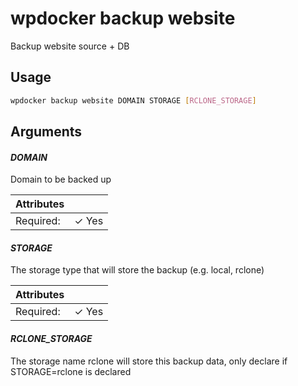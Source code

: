 # wpdocker backup website

Backup website source + DB

## Usage

```bash
wpdocker backup website DOMAIN STORAGE [RCLONE_STORAGE]
```

## Arguments

#### *DOMAIN*

Domain to be backed up

| Attributes      | &nbsp;
|-----------------|-------------
| Required:       | ✓ Yes

#### *STORAGE*

The storage type that will store the backup (e.g. local, rclone)

| Attributes      | &nbsp;
|-----------------|-------------
| Required:       | ✓ Yes

#### *RCLONE_STORAGE*

The storage name rclone will store this backup data, only declare if STORAGE=rclone is declared


